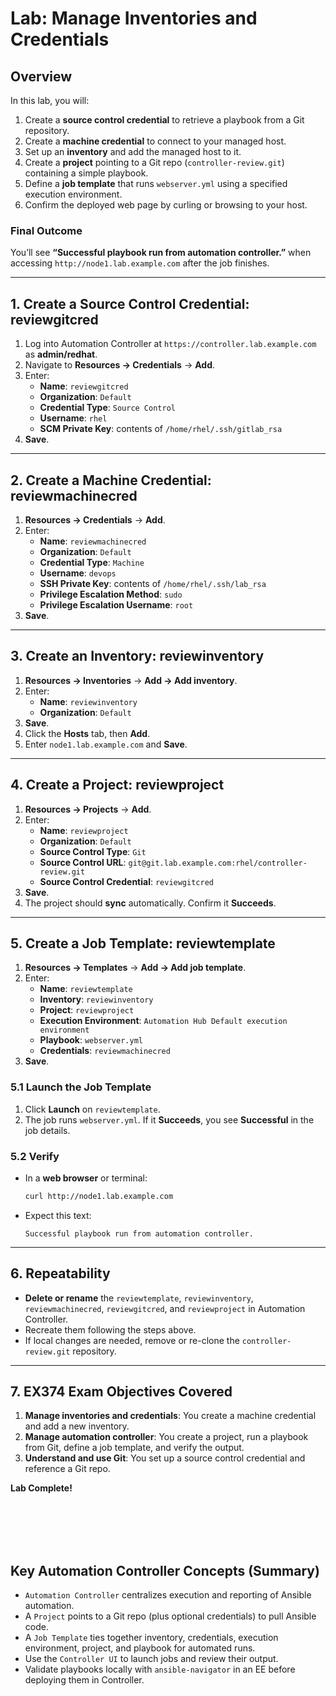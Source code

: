 # Lab: Manage Inventories and Credentials

## Overview

In this lab, you will:

1. Create a **source control credential** to retrieve a playbook from a Git repository.
2. Create a **machine credential** to connect to your managed host.
3. Set up an **inventory** and add the managed host to it.
4. Create a **project** pointing to a Git repo (`controller-review.git`) containing a simple playbook.
5. Define a **job template** that runs `webserver.yml` using a specified execution environment.
6. Confirm the deployed web page by curling or browsing to your host.

### Final Outcome

You’ll see **“Successful playbook run from automation controller.”** when accessing `http://node1.lab.example.com` after the job finishes.

---

## 1. Create a Source Control Credential: **reviewgitcred**

1. Log into Automation Controller at `https://controller.lab.example.com` as **admin/redhat**.
2. Navigate to **Resources → Credentials** → **Add**.
3. Enter:
   - **Name**: `reviewgitcred`
   - **Organization**: `Default`
   - **Credential Type**: `Source Control`
   - **Username**: `rhel`
   - **SCM Private Key**: contents of `/home/rhel/.ssh/gitlab_rsa`
4. **Save**.

---

## 2. Create a Machine Credential: **reviewmachinecred**

1. **Resources → Credentials** → **Add**.
2. Enter:
   - **Name**: `reviewmachinecred`
   - **Organization**: `Default`
   - **Credential Type**: `Machine`
   - **Username**: `devops`
   - **SSH Private Key**: contents of `/home/rhel/.ssh/lab_rsa`
   - **Privilege Escalation Method**: `sudo`
   - **Privilege Escalation Username**: `root`
3. **Save**.

---

## 3. Create an Inventory: **reviewinventory**

1. **Resources → Inventories** → **Add → Add inventory**.
2. Enter:
   - **Name**: `reviewinventory`
   - **Organization**: `Default`
3. **Save**.
4. Click the **Hosts** tab, then **Add**.
5. Enter `node1.lab.example.com` and **Save**.

---

## 4. Create a Project: **reviewproject**

1. **Resources → Projects** → **Add**.
2. Enter:
   - **Name**: `reviewproject`
   - **Organization**: `Default`
   - **Source Control Type**: `Git`
   - **Source Control URL**: `git@git.lab.example.com:rhel/controller-review.git`
   - **Source Control Credential**: `reviewgitcred`
3. **Save**.
4. The project should **sync** automatically. Confirm it **Succeeds**.

---

## 5. Create a Job Template: **reviewtemplate**

1. **Resources → Templates** → **Add → Add job template**.
2. Enter:
   - **Name**: `reviewtemplate`
   - **Inventory**: `reviewinventory`
   - **Project**: `reviewproject`
   - **Execution Environment**: `Automation Hub Default execution environment`
   - **Playbook**: `webserver.yml`
   - **Credentials**: `reviewmachinecred`
3. **Save**.

### 5.1 Launch the Job Template

1. Click **Launch** on `reviewtemplate`.
2. The job runs `webserver.yml`. If it **Succeeds**, you see **Successful** in the job details.

### 5.2 Verify

- In a **web browser** or terminal:
  ```bash
  curl http://node1.lab.example.com
  ```
- Expect this text:
  ```
  Successful playbook run from automation controller.
  ```

---

## 6. Repeatability

- **Delete or rename** the `reviewtemplate`, `reviewinventory`, `reviewmachinecred`, `reviewgitcred`, and `reviewproject` in Automation Controller.
- Recreate them following the steps above.
- If local changes are needed, remove or re-clone the `controller-review.git` repository.

---

## 7. EX374 Exam Objectives Covered

1. **Manage inventories and credentials**: You create a machine credential and add a new inventory.
2. **Manage automation controller**: You create a project, run a playbook from Git, define a job template, and verify the output.
3. **Understand and use Git**: You set up a source control credential and reference a Git repo.

**Lab Complete!**

<br><br><br><br>
## Key Automation Controller Concepts (Summary)
- `Automation Controller` centralizes execution and reporting of Ansible automation.
- A `Project` points to a Git repo (plus optional credentials) to pull Ansible code.
- A `Job Template` ties together inventory, credentials, execution environment, project, and playbook for automated runs.
- Use the `Controller UI` to launch jobs and review their output.
- Validate playbooks locally with `ansible-navigator` in an EE before deploying them in Controller.
